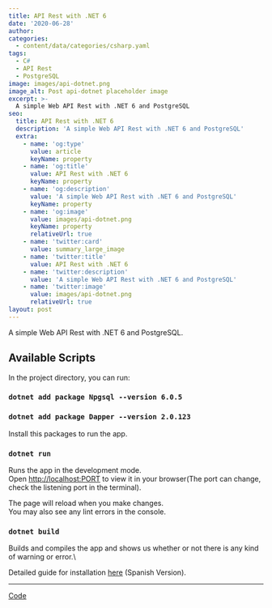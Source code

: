 ```yaml
---
title: API Rest with .NET 6
date: '2020-06-28'
author: 
categories:
  - content/data/categories/csharp.yaml
tags:
  - C#
  - API Rest
  - PostgreSQL
image: images/api-dotnet.png
image_alt: Post api-dotnet placeholder image
excerpt: >-
  A simple Web API Rest with .NET 6 and PostgreSQL
seo:
  title: API Rest with .NET 6
  description: 'A simple Web API Rest with .NET 6 and PostgreSQL'
  extra:
    - name: 'og:type'
      value: article
      keyName: property
    - name: 'og:title'
      value: API Rest with .NET 6
      keyName: property
    - name: 'og:description'
      value: 'A simple Web API Rest with .NET 6 and PostgreSQL'
      keyName: property
    - name: 'og:image'
      value: images/api-dotnet.png
      keyName: property
      relativeUrl: true
    - name: 'twitter:card'
      value: summary_large_image
    - name: 'twitter:title'
      value: API Rest with .NET 6
    - name: 'twitter:description'
      value: 'A simple Web API Rest with .NET 6 and PostgreSQL'
    - name: 'twitter:image'
      value: images/api-dotnet.png
      relativeUrl: true
layout: post
---
```


A simple Web API Rest with .NET 6 and PostgreSQL.

## Available Scripts

In the project directory, you can run:

### `dotnet add package Npgsql --version 6.0.5`
### `dotnet add package Dapper --version 2.0.123`

Install this packages to run the app.

### `dotnet run`

Runs the app in the development mode.\
Open [http://localhost:PORT](http://localhost:7024) to view it in your browser(The port can change, check the listening port in the terminal).

The page will reload when you make changes.\
You may also see any lint errors in the console.

### `dotnet build`

Builds and compiles the app and shows us whether or not there is any kind of warning or error.\

Detailed guide for installation [here](https://drive.google.com/file/d/1aNr1ojI_3TbEE3u1KZ5xRWzDMEdulY1y/view?usp=sharing) (Spanish Version).

<hr>
<div class="section__actions btn-group">
<a href="https://github.com/christopherdavideh/api-dotnet" target="_blank" rel="noopener" class="btn btn--github">Code</a>
</div>
